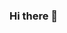 ### Hi there 👋

<!--
**KyfHaj/KyfHaj** is a ✨ _special_ ✨ repository because its `README.md` (this file) appears on your GitHub profile.

Here are some ideas to get you started:

- 🔭 I’m currently working for myself
- 🌱 I’m currently learning everthing
- ⚡ Fun fact: I was used to be a sodier
Languages and tools:
- Python, Matlab, K8s, Jenkins, Terraform 
Cloud:
- Amazon Web Services
